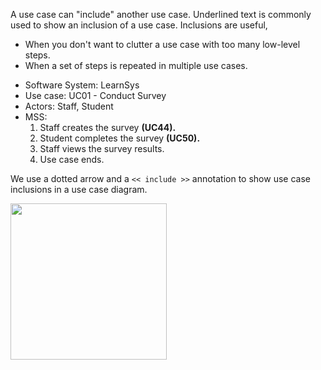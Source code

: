 <link rel="stylesheet" href="{{baseUrl}}/css/useCases.css">

A use case can "include" another use case. Underlined text is commonly used to show an inclusion of a use case. Inclusions are useful,

*	When you don't want to clutter a use case with too many low-level steps.
*	When a set of steps is repeated in multiple use cases.

<tip-box>
  <div>
    <ul>
      <li>Software System: LearnSys</li>
      <li>Use case:  UC01 - Conduct Survey</li>
      <li>Actors: Staff, Student</li>
      <li>MSS:
        <ol>
          <li>Staff <span class="underline">creates the survey <b>(UC44).</b></span></li>
          <li>Student <span class="underline">completes the survey <b>(UC50).</b></span></li>
          <li>Staff views the survey results.</li>
          <li class="custom-bullet-point">Use case ends.</li>
        </ol>
      </li>
    </ul>
  </div>
</tip-box>

We use a dotted arrow and a `<< include >>` annotation to show use case inclusions in a use case diagram.

<img src="{{baseUrl}}/requirements/useCases/details/images/inclusion.png" height="250" />

<p/>
